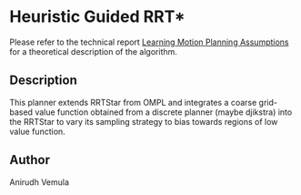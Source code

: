 # Heuristic Guided RRT*

Please refer to the technical report [Learning Motion Planning Assumptions](http://www.ri.cmu.edu/pub_files/2014/8/LearningMotionPlanningAssumptions.pdf) for a theoretical description of the algorithm.

## Description
This planner extends RRTStar from OMPL and integrates a coarse grid-based value function obtained from a discrete planner (maybe djikstra) into the RRTStar to vary its sampling strategy to bias towards regions of low value function.

## Author
Anirudh Vemula
